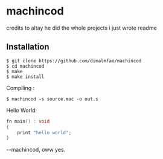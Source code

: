 # machincod
credits to altay he did the whole projects i just wrote readme

## Installation
```
$ git clone https://github.com/dimalmfao/machincod
$ cd machincod
$ make
$ make install
```

Compiling :
```
$ machincod -s source.mac -o out.s
```

Hello World:
```c
fn main() : void
{
    print "hello world";
}
```

--machincod, oww yes.
